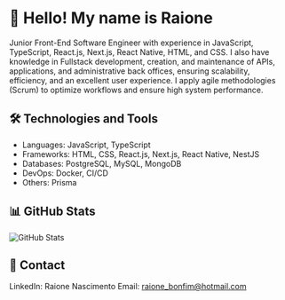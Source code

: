 # 👋 Hello! My name is Raione

Junior Front-End Software Engineer with experience in JavaScript, TypeScript, React.js, Next.js, React Native, HTML, and CSS. I also have knowledge in Fullstack development, creation, and maintenance of APIs, applications, and administrative back offices, ensuring scalability, efficiency, and an excellent user experience. I apply agile methodologies (Scrum) to optimize workflows and ensure high system performance.

## 🛠️ Technologies and Tools
- Languages: JavaScript, TypeScript
- Frameworks: HTML, CSS, React.js, Next.js, React Native, NestJS
- Databases: PostgreSQL, MySQL, MongoDB
- DevOps: Docker, CI/CD
- Others: Prisma

## 📊 GitHub Stats
![GitHub Stats](https://github-readme-stats-sigma-five.vercel.app/api?username=RaioneNascimento&show_icons=true&theme=radical)


## 💌 Contact
LinkedIn: Raione Nascimento
Email: raione_bonfim@hotmail.com
